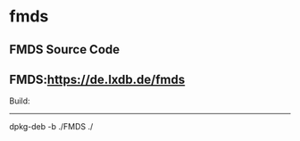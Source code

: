 # fmds
FMDS Source Code
-----------------------------------------------
FMDS:https://de.lxdb.de/fmds
-----------------------------------------------
Build:

---
dpkg-deb -b ./FMDS ./
